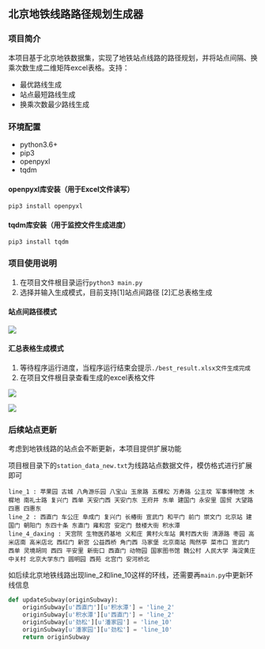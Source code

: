 ## 北京地铁线路路径规划生成器

### 项目简介
本项目基于北京地铁数据集，实现了地铁站点线路的路径规划，并将站点间隔、换乘次数生成二维矩阵excel表格。支持：
- 最优路线生成
- 站点最短路线生成
- 换乘次数最少路线生成

### 环境配置
- python3.6+
- pip3
- openpyxl
- tqdm

#### openpyxl库安装（用于Excel文件读写）
```
pip3 install openpyxl
```

#### tqdm库安装（用于监控文件生成进度）
```
pip3 install tqdm
```

### 项目使用说明
1. 在项目文件根目录运行```python3 main.py```
2. 选择并输入生成模式，目前支持[1]站点间路径 [2]汇总表格生成

#### 站点间路径模式

![](https://pic-1255729225.cos.ap-shanghai.myqcloud.com/2019/12/18/15766523157883.jpg)

#### 汇总表格生成模式
1. 等待程序运行进度，当程序运行结束会提示```./best_result.xlsx文件生成完成```
2. 在项目文件根目录查看生成的excel表格文件

![](https://pic-1255729225.cos.ap-shanghai.myqcloud.com/2019/12/18/15766526093098.jpg)

![](http://pic-1255729225.cos.ap-shanghai.myqcloud.com/2019/11/27/a1e9480c97534.jpg)

### 后续站点更新
考虑到地铁线路的站点会不断更新，本项目提供扩展功能

项目根目录下的```station_data_new.txt```为线路站点数据文件，模仿格式进行扩展即可

```
line_1 : 苹果园 古城 八角游乐园 八宝山 玉泉路 五棵松 万寿路 公主坟 军事博物馆 木樨地 南礼士路 复兴门 西单 天安门西 天安门东 王府井 东单 建国门 永安里 国贸 大望路 四惠 四惠东
line_2 : 西直门 车公庄 阜成门 复兴门 长椿街 宣武门 和平门 前门 崇文门 北京站 建国门 朝阳门 东四十条 东直门 雍和宫 安定门 鼓楼大街 积水潭
line_4_daxing : 天宫院 生物医药基地 义和庄 黄村火车站 黄村西大街 清源路 枣园 高米店南 高米店北 西红门 新宫 公益西桥 角门西 马家堡 北京南站 陶然亭 菜市口 宣武门 西单 灵境胡同 西四 平安里 新街口 西直门 动物园 国家图书馆 魏公村 人民大学 海淀黄庄 中关村 北京大学东门 圆明园 西苑 北宫门 安河桥北
```

如后续北京地铁线路出现line_2和line_10这样的环线，还需要再```main.py```中更新环线信息
```python
def updateSubway(originSubway):
    originSubway[u'西直门'][u'积水潭'] = 'line_2'
    originSubway[u'积水潭'][u'西直门'] = 'line_2'
    originSubway[u'劲松'][u'潘家园'] = 'line_10'
    originSubway[u'潘家园'][u'劲松'] = 'line_10'
    return originSubway
```
